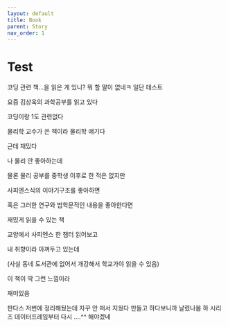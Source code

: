 ```yaml
---
layout: default
title: Book
parent: Story
nav_order: 1
---
```


# Test

코딩 관련 책...을 읽은 게 있니?
뭐 할 말이 없네ㅋ
일단 테스트

요즘 김상욱의 과학공부를 읽고 있다

코딩이랑 1도 관련없다

물리학 교수가 쓴 책이라 물리학 얘기다

근데 재밌다

나 물리 안 좋아하는데

물론 물리 공부를 중학생 이후로 한 적은 없지만

사피엔스식의 이야기구조를 좋아하면

혹은 그러한 연구와 범학문적인 내용을 좋아한다면

재밌게 읽을 수 있는 책

교양에서 사피엔스 한 챕터 읽어보고

내 취향이라 아껴두고 있는데

(사실 동네 도서관에 없어서 개강해서 학교가야 읽을 수 있음)

이 책이 딱 그런 느낌이라

재미있음




판다스 저번에 정리해뒀는데 자꾸 안 떠서 지웠다 만들고 하다보니까
날렸나봄
하
시리즈 데이터프레임부터 다시 ....^^ 해야겠네
